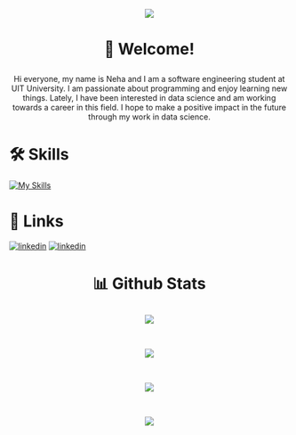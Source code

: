 <p align="center">
  <img src="https://gifdb.com/images/high/coding-girl-animation-fe7t4gejurmtof8v.gif">
</p>


# <p align="center">👋 Welcome! </p>

<p align="center">Hi everyone, my name is Neha and I am a software engineering student at UIT University. I am passionate about programming and enjoy learning new things. Lately, I have been interested in data science and am working towards a career in this field. I hope to make a positive impact in the future through my work in data science.</p>



# 🛠 Skills
[![My Skills](https://skillicons.dev/icons?i=python,java,cpp,arduino,html,css,bootstrap,js,xd,figma,ae,ai&theme=dark&perline=9)](https://skillicons.dev)


# 🔗 Links

[![linkedin](https://skillicons.dev/icons?i=linkedin&theme=dark)](https://www.linkedin.com/in/nehazafar/)  [![linkedin](https://skillicons.dev/icons?i=github&theme=dark)](https://github.com/notneha)


#  <p align="center">📊 Github Stats</p>

<p align="center"><img align="center" src="https://github-readme-stats.vercel.app/api?username=notneha&theme=dark"></p> </br>
<p align="center"><img align="center" src="https://github-readme-streak-stats.herokuapp.com/?user=notneha&theme=dark"></p> </br>
<p align="center"><img align="center" src="https://github-readme-stats.vercel.app/api/top-langs/?username=notneha&theme=dark"></p>  </br>
<p align="center"><img align="center" src="https://github-profile-summary-cards.vercel.app/api/cards/profile-details?username=notneha&theme=monokai"></p>


#
